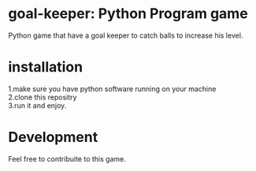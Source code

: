 # goal-keeper: Python Program game
Python game that have a goal keeper to catch balls to increase his level.

# installation
1.make sure you have python software running on your machine</br>
2.clone this repositry</br>
3.run it and enjoy.

# Development
Feel free to contribuite to this game.


